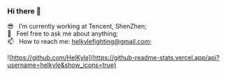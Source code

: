 ### Hi there 👋

<!--
**HelKyle/helkyle** is a ✨ _special_ ✨ repository because its `README.md` (this file) appears on your GitHub profile.

Here are some ideas to get you started:

- 🔭 I’m currently working on ...
- 🌱 I’m currently learning ...
- 👯 I’m looking to collaborate on ...
- 🤔 I’m looking for help with ...
- 💬 Ask me about ...
- 📫 How to reach me: ...
- 😄 Pronouns: ...
- ⚡ Fun fact: ...
-->

😎 &nbsp;&nbsp;I’m currently working at Tencent, ShenZhen;  
💬 &nbsp;&nbsp;Feel free to ask me about anything;  
📫 &nbsp;&nbsp;How to reach me: helkylefighting@gmail.com;  

![https://github.com/HelKyle](https://github-readme-stats.vercel.app/api?username=helkyle&show_icons=true)

<!-- ![](https://visitor-badge.glitch.me/badge?page_id=github.helkyle)
